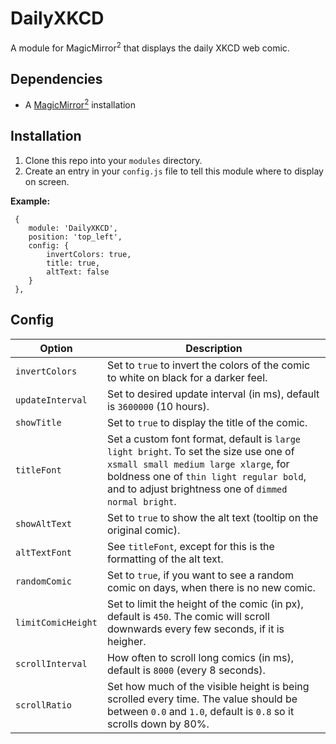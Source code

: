 # DailyXKCD
A module for MagicMirror<sup>2</sup> that displays the daily XKCD web comic.

## Dependencies
  * A [MagicMirror<sup>2</sup>](https://github.com/MichMich/MagicMirror) installation

## Installation
  1. Clone this repo into your `modules` directory.
  2. Create an entry in your `config.js` file to tell this module where to display on screen.
  
 **Example:**
```
 {
    module: 'DailyXKCD',
	position: 'top_left',
	config: {
		invertColors: true,
		title: true,
		altText: false
	}
 },
```

## Config
| **Option** | **Description** |
| --- | --- |
| `invertColors` | Set to `true` to invert the colors of the comic to white on black for a darker feel. |
| `updateInterval` | Set to desired update interval (in ms), default is `3600000` (10 hours). |
| `showTitle` | Set to `true` to display the title of the comic. |
| `titleFont` | Set a custom font format, default is `large light bright`. To set the size use one of `xsmall small medium large xlarge`, for boldness one of `thin light regular bold`, and to adjust brightness one of `dimmed normal bright`. |
| `showAltText` | Set to `true` to show the alt text (tooltip on the original comic). |
| `altTextFont` | See `titleFont`, except for this is the formatting of the alt text. |
| `randomComic` | Set to `true`, if you want to see a random comic on days, when there is no new comic. |
| `limitComicHeight` | Set to limit the height of the comic (in px), default is `450`. The comic will scroll downwards every few seconds, if it is heigher. |
| `scrollInterval` | How often to scroll long comics (in ms), default is `8000` (every 8 seconds). |
| `scrollRatio` | Set how much of the visible height is being scrolled every time. The value should be between `0.0` and `1.0`, default is `0.8` so it scrolls down by 80%. |
